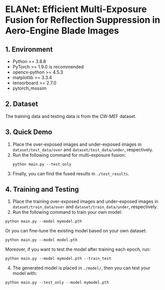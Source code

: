 # ELANet: Efficient Multi-Exposure Fusion for Reflection Suppression in Aero-Engine Blade Images

## 1. Environment
- Python >= 3.8.8
- PyTorch >= 1.9.0 is recommended
- opencv-python >= 4.5.3
- matplotlib >= 3.3.4
- tensorboard >= 2.7.0
- pytorch_msssim

## 2. Dataset
The training data and testing data is from the CW-MEF dataset.

## 3. Quick Demo
1. Place the over-exposed images and under-exposed images in `dataset/test_data/over` and `dataset/test_data/under`, respectively.
2. Run the following command for multi-exposure fusion:
    ```
    python main.py --test_only
    ```
3. Finally, you can find the fused results in `./test_results`.

## 4. Training and Testing
1. Place the training over-exposed images and under-exposed images in `dataset/train_data/over` and `dataset/train_data/under`, respectively.
2. Run the following command to train your own model:
```
python main.py --model mymodel.pth
```
Or you can fine-tune the existing model based on your own dataset:
```
python main.py --model model.pth
```
Moreover, if you want to test the model after training each epoch, run:
```
python main.py --model mymodel.pth --train_test
```
4. The generated model is placed in `./model/`, then you can test your model with:
```
python main.py --test_only --model mymodel.pth
```
